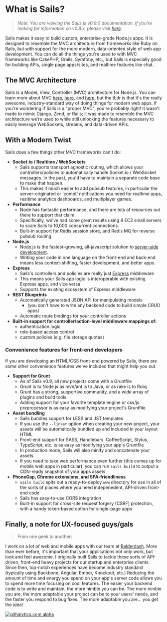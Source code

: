 # What is Sails?
> _Note: You are viewing the Sails.js v0.9.0 documentation.  If you're looking for information on v0.8.x, please visit [here](http://08x.sailsjs.org)._

Sails makes it easy to build custom, enterprise-grade Node.js apps. It is designed to resemble the MVC architecture from frameworks like Ruby on Rails, but with support for the more modern, data-oriented style of web app development.
You can do all the things you're used to with MVC frameworks like CakePHP, Grails, Symfony, etc., but Sails is especially good for building APIs, single page apps/sites, and realtime features like chat.


## The MVC Architecture
Sails is a Model, View, Controller (MVC) architecture for Node.js. You can learn more about MVC <a href="https://docs.djangoproject.com/en/dev/faq/general/#django-appears-to-be-a-mvc-framework-but-you-call-the-controller-the-view-and-the-view-the-template-how-come-you-don-t-use-the-standard-names">here</a>, <a href="http://symfony.com/legacy/doc/askeet/1_0/en/3">here</a>, and <a href="http://guides.rubyonrails.org/getting_started.html#the-mvc-architecture">here</a>, but the tl;dr is that it's the really awesome, industry-standard way of doing things for modern web apps.
If you're wondering if Sails is a "proper MVC", you're probably right! It wasn’t made to mimic Django, Zend, or Rails; it was made to resemble the MVC architecture we’re used to while still unlocking the features necessary to easily leverage WebSockets, streams, and data-driven APIs.


## With a Modern Twist
Sails does a few things other MVC frameworks can't do:

  + **Socket.io / Realtime / WebSockets**
    + Sails supports transport agnostic routing, which allows your controllers/policies to automatically handle Socket.io / WebSocket messages.  In the past, you'd have to maintain a separate code base to make that happen.
    + This makes it much easier to add pubsub features, in particular the server-originated or 'comet' notifications you need for realtime apps, realtime analytics dashboards, and multiplayer games.
  + **Performance**
    + Node has fantastic performance, and there are lots of resources out there to support that claim.
    + Specifically, we've had some great results using 4 EC2 small servers to scale Sails to 10,000 concurrent connections.
    + Built-in support for Redis session store, and Redis MQ for reverse pubsub routing
  + **Node.js**
    + Node.js is the fastest-growing, all-javascript solution to <a href="https://www.youtube.com/watch?v=jo_B4LTHi3I">server-side development</a>.
    + Writing your code in one language on the front-end and back-end means less context-shifting, faster development, and better apps.
  + **Express**
    + Sails's controllers and policies are really just [Express](http://expressjs.com/) middleware
    + This means your Sails app logic is interoperable with existing Express apps, and vice versa
    + Supports the existing ecosystem of Express middleware
  + **REST Blueprints**
    + Automatically generated JSON API for manipulating models
      + (you don't have to write any backend code to build simple CRUD apps)
    + Automatic route bindings for your controller actions
  + **Built-in support for controller/action-level middleware mappings of:**
    + authentication logic
    + role-based access control
    + custom policies (e.g. file storage quotas)
  
### Convenience features for front-end developers
If you are developing an HTML/CSS front-end powered by Sails, there are some other convenience features we've included that might help you out.

  + **Support for Grunt**
    + As of Sails v0.9, all new projects come with a Gruntfile
    + Grunt is to Node.js as mvn/ant is to Java, or as rake is to Ruby
    + Grunt has a strong, supportive community, and a wide array of plugins and build tools
    + Adding support for your favorite template engine or css/js preprocessor is as easy as modifying your project's Gruntfile
  + **Asset bundling**
    + Sails bundles support for LESS and JST templates
    + If you use the `--linker` option when creating your new project, your assets will be automatically bundled up and included in your layout HTML
    + Front-end support for SASS, Handlebars, CoffeeScript, Stylus, TypeScript, etc. is as easy as modifying your app's Gruntfile
    + In production mode, Sails will also minify and concatenate your assets
    + If you need to take web performance even further (this comes up for mobile web apps in particular), you can run `sails build` to output a CDN-ready snapshot of your apps assets    
  + **PhoneGap, Chrome extensions, and SPA-friendliness**
    + `sails build` spits out a ready-to-deploy `www` directory for use in all of the sorts of places where you need indepenedent, API-driven front-end code
    + Sails has easy-to-use CORS integration
    + Built-in support for cross-site request forgery (CSRF) protection, with a handy token-based option for single-page apps



## Finally, a note for UX-focused guys/gals
> From one geek to another:

I work on a lot of web and mobile apps with our team at <a href="http://balderdash.co">Balderdash</a>.  More than ever before, it's important that your applications not only work, but look and feel awesome.
I originally built Sails to tackle these sorts of API-driven, front-end heavy projects for our startup and enterprise clients.  Since then, top-notch experiences have become industry standard (typically using Backbone, Angular, Ember, Knockout, etc.)
Reducing the amount of time and energy you spend on your app's server code allows you to spend more time focusing on cool features.  The easier your backend code is to write and maintain, the more nimble you can be.  The more nimble you are, the more adaptable your project can be to your users' needs, and the faster you respond to bug fixes.  The more adaptable you are... you get the idea!

[![githalytics.com alpha](https://cruel-carlota.pagodabox.com/8acf2fc2ca0aca8a3018e355ad776ed7 "githalytics.com")](http://githalytics.com/balderdashy/sails/wiki/what_is_sails)

